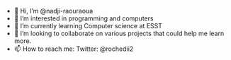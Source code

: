 - 👋 Hi, I’m @nadji-raouraoua
- 👀 I’m interested in programming and computers
- 🌱 I’m currently learning Computer science at ESST
- 💞️ I’m looking to collaborate on various projects that could help me learn more.
- 📫 How to reach me: Twitter: @rochedii2

<!---
nadji-raouraoua/nadji-raouraoua is a ✨ special ✨ repository because its `README.md` (this file) appears on your GitHub profile.
You can click the Preview link to take a look at your changes.
--->
